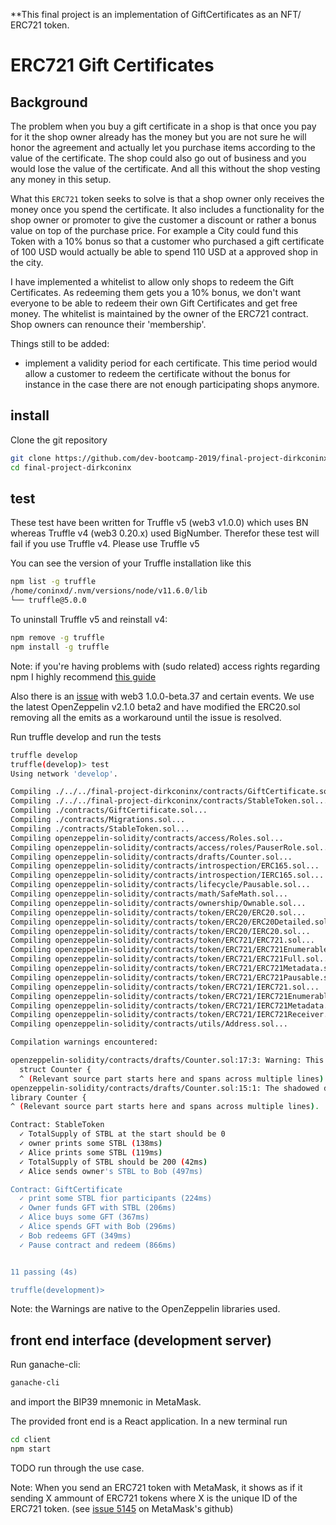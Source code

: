 
**This final project is an implementation of GiftCertificates as an NFT/ ERC721 token.

# ERC721 Gift Certificates

## Background

The problem when you buy a gift certificate in a shop is that once you pay for it the shop owner already has the money but you are not sure he will honor the agreement and actually let you purchase items according to the value of the certificate. The shop could also go out of business and you would lose the value of the certificate. And all this without the shop vesting any money in this setup.

What this `ERC721` token seeks to solve is that a shop owner only receives the money once you spend the certificate. It also includes a functionality for the shop owner or promoter to give the customer a discount or rather a bonus value on top of the purchase price. For example a City could fund this Token with a 10% bonus so that a customer who purchased a gift certificate of 100 USD would actually be able to spend 110 USD at a approved shop in the city.

I have implemented a whitelist to allow only shops to redeem the Gift Certificates. As redeeming them gets you a 10% bonus, we don't want everyone to be able to redeem their own Gift Certificates and get free money. The whitelist is maintained by the owner of the ERC721 contract. Shop owners can renounce their 'membership'.

Things still to be added:
- implement a validity period for each certificate. This time period would allow a customer to redeem the certificate without the bonus for instance in the case there are not enough participating shops anymore.

## install

Clone the git repository

```bash
git clone https://github.com/dev-bootcamp-2019/final-project-dirkconinx
cd final-project-dirkconinx
```

## test
These test have been written for Truffle v5 (web3 v1.0.0) which uses BN whereas Truffle v4 (web3 0.20.x) used BigNumber. Therefor these test will fail if you use Truffle v4. Please use Truffle v5

You can see the version of your Truffle installation like this
```bash
npm list -g truffle
/home/coninxd/.nvm/versions/node/v11.6.0/lib
└── truffle@5.0.0

```
To uninstall Truffle v5 and reinstall v4:
```bash
npm remove -g truffle
npm install -g truffle
```
Note: if you're having problems with (sudo related) access rights regarding npm I highly recommend [this guide](https://www.nearform.com/blog/how-to-manage-node-js-sudo-free-with-nvm/)

Also there is an [issue](https://github.com/ethereum/web3.js/issues/1916) with web3 1.0.0-beta.37 and certain events. We use the latest OpenZeppelin v2.1.0 beta2 and have modified the ERC20.sol removing all the emits as a workaround until the issue is resolved.

Run truffle develop and run the tests
```bash
truffle develop
truffle(develop)> test
Using network 'develop'.

Compiling ./../../final-project-dirkconinx/contracts/GiftCertificate.sol...
Compiling ./../../final-project-dirkconinx/contracts/StableToken.sol...
Compiling ./contracts/GiftCertificate.sol...
Compiling ./contracts/Migrations.sol...
Compiling ./contracts/StableToken.sol...
Compiling openzeppelin-solidity/contracts/access/Roles.sol...
Compiling openzeppelin-solidity/contracts/access/roles/PauserRole.sol...
Compiling openzeppelin-solidity/contracts/drafts/Counter.sol...
Compiling openzeppelin-solidity/contracts/introspection/ERC165.sol...
Compiling openzeppelin-solidity/contracts/introspection/IERC165.sol...
Compiling openzeppelin-solidity/contracts/lifecycle/Pausable.sol...
Compiling openzeppelin-solidity/contracts/math/SafeMath.sol...
Compiling openzeppelin-solidity/contracts/ownership/Ownable.sol...
Compiling openzeppelin-solidity/contracts/token/ERC20/ERC20.sol...
Compiling openzeppelin-solidity/contracts/token/ERC20/ERC20Detailed.sol...
Compiling openzeppelin-solidity/contracts/token/ERC20/IERC20.sol...
Compiling openzeppelin-solidity/contracts/token/ERC721/ERC721.sol...
Compiling openzeppelin-solidity/contracts/token/ERC721/ERC721Enumerable.sol...
Compiling openzeppelin-solidity/contracts/token/ERC721/ERC721Full.sol...
Compiling openzeppelin-solidity/contracts/token/ERC721/ERC721Metadata.sol...
Compiling openzeppelin-solidity/contracts/token/ERC721/ERC721Pausable.sol...
Compiling openzeppelin-solidity/contracts/token/ERC721/IERC721.sol...
Compiling openzeppelin-solidity/contracts/token/ERC721/IERC721Enumerable.sol...
Compiling openzeppelin-solidity/contracts/token/ERC721/IERC721Metadata.sol...
Compiling openzeppelin-solidity/contracts/token/ERC721/IERC721Receiver.sol...
Compiling openzeppelin-solidity/contracts/utils/Address.sol...

Compilation warnings encountered:

openzeppelin-solidity/contracts/drafts/Counter.sol:17:3: Warning: This declaration shadows an existing declaration.
  struct Counter {
  ^ (Relevant source part starts here and spans across multiple lines).
openzeppelin-solidity/contracts/drafts/Counter.sol:15:1: The shadowed declaration is here:
library Counter {
^ (Relevant source part starts here and spans across multiple lines).

Contract: StableToken
  ✓ TotalSupply of STBL at the start should be 0
  ✓ owner prints some STBL (138ms)
  ✓ Alice prints some STBL (119ms)
  ✓ TotalSupply of STBL should be 200 (42ms)
  ✓ Alice sends owner's STBL to Bob (497ms)

Contract: GiftCertificate
  ✓ print some STBL fior participants (224ms)
  ✓ Owner funds GFT with STBL (206ms)
  ✓ Alice buys some GFT (367ms)
  ✓ Alice spends GFT with Bob (296ms)
  ✓ Bob redeems GFT (349ms)
  ✓ Pause contract and redeem (866ms)


11 passing (4s)

truffle(development)>

```
Note: the Warnings are native to the OpenZeppelin libraries used.

## front end interface (development server)
Run ganache-cli:
```bash
ganache-cli
```
and import the BIP39 mnemonic in MetaMask.

The provided front end is a React application.
In a new terminal run
```bash
cd client
npm start
```

TODO run through the use case.

Note: When you send an ERC721 token with MetaMask, it shows as if it sending X ammount of ERC721 tokens where X is the unique ID of the ERC721 token. (see [issue 5145](https://github.com/MetaMask/metamask-extension/issues/5145) on MetaMask's github)
